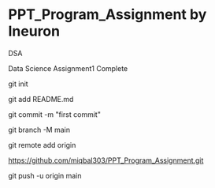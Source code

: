 # PPT_Program_Assignment by Ineuron

DSA

Data Science Assignment1 Complete



git init


git add README.md


git commit -m "first commit"


git branch -M main


git remote add origin 

https://github.com/miqbal303/PPT_Program_Assignment.git


git push -u origin main
